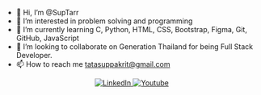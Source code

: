 - 👋 Hi, I’m @SupTarr
- 👀 I’m interested in problem solving and programming
- 🌱 I’m currently learning C, Python, HTML, CSS, Bootstrap, Figma, Git, GitHub, JavaScript
- 💞️ I’m looking to collaborate on Generation Thailand for being Full Stack Developer.
- 📫 How to reach me tatasuppakrit@gmail.com

<div id="badges" align="center">
  <a href="https://www.linkedin.com/in/supakrit-chuchatwannakul/">
    <img src="https://img.shields.io/badge/LinkedIn-blue?style=for-the-badge&logo=linkedin&logoColor=white" alt="LinkedIn"/>
  </a>
  <a href="https://www.youtube.com/channel/UCEAM6zV5o1IaSaY3voEnHuQ">
    <img src="https://img.shields.io/badge/YouTube-red?style=for-the-badge&logo=youtube&logoColor=white" alt="Youtube"/>
  </a>
</div>
